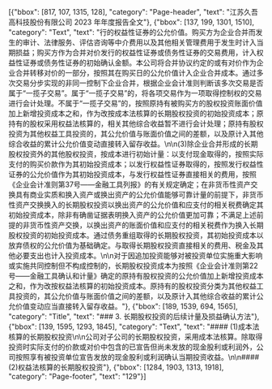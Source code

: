[{"bbox": [817, 107, 1315, 128], "category": "Page-header", "text": "江苏久吾高科技股份有限公司 2023 年年度报告全文"}, {"bbox": [137, 199, 1301, 1510], "category": "Text", "text": "行的权益性证券的公允价值。购买方为企业合并而发生的审计、法律服务、评估咨询等中介费用以及其他相关管理费用于发生时计入当期损益；购买方作为合并对价发行的权益性证券或债务性证券的交易费用，计入权益性证券或债务性证券的初始确认金额。本公司将合并协议约定的或有对价作为企业合并转移对价的一部分，按照其在购买日的公允价值计入企业合并成本。通过多次交易分步实现的非同一控制下企业合并，根据企业会计准则判断该多次交易是否属于“一揽子交易”。属于“一揽子交易”的，将各项交易作为一项取得控制权的交易进行会计处理。不属于“一揽子交易”的，按照原持有被购买方的股权投资账面价值加上新增投资成本之和，作为改按成本法核算的长期股权投资的初始投资成本；原持有的股权采用权益法核算的，相关其他综合收益暂不进行会计处理；原持有股权投资为其他权益工具投资的，其公允价值与账面价值之间的差额，以及原计入其他综合收益的累计公允价值变动直接转入留存收益。\n\n(3)除企业合并形成的长期股权投资外的其他股权投资，按成本进行初始计量：以支付现金取得的，按照实际支付的购买价款作为其初始投资成本；以发行权益性证券取得的，按照发行权益性证券的公允价值作为其初始投资成本，与发行权益性证券直接相关的费用，按照《企业会计准则第37号——金融工具列报》的有关规定确定；在非货币性资产交换具有商业实质和换入资产或换出资产的公允价值能够可靠计量的前提下，非货币性资产交换换入的长期股权投资以换出资产的公允价值和应支付的相关税费确定其初始投资成本，除非有确凿证据表明换入资产的公允价值更加可靠；不满足上述前提的非货币性资产交换，以换出资产的账面价值和应支付的相关税费作为换入长期股权投资的初始投资成本。通过债务重组取得的长期股权投资，其初始投资成本以放弃债权的公允价值为基础确定。与取得长期股权投资直接相关的费用、税金及其他必要支出也计入投资成本。\n\n对于因追加投资能够对被投资单位实施重大影响或实施共同控制但不构成控制的，长期股权投资成本为按照《企业会计准则第22号——金融工具确认和计量》确定的原持有股权投资的公允价值加上新增投资成本之和，作为改按权益法核算的初始投资成本。原持有的股权投资分类为其他权益工具投资的，其公允价值与账面价值之间的差额，以及原计入其他综合收益的累计公允价值变动应当直接转入留存收益。"}, {"bbox": [189, 1539, 694, 1565], "category": "Title", "text": "### 3. 长期股权投资的后续计量及损益确认方法"}, {"bbox": [139, 1595, 1293, 1845], "category": "Text", "text": "#### (1)成本法核算的长期股权投资\n\n公司对子公司的长期股权投资，采用成本法核算。除取得投资时实际支付的价款或对价中包含的已宣告但尚未发放的现金股利或利润外，公司按照享有被投资单位宣告发放的现金股利或利润确认当期投资收益。\n\n#### (2)权益法核算的长期股权投资"}, {"bbox": [1284, 1903, 1313, 1918], "category": "Page-footer", "text": "129"}]